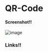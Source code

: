 # QR-Code

#### Screenshot!!

![image](https://user-images.githubusercontent.com/58379269/177018586-8c0975b2-a08e-4d36-b8b0-b22dc6b86a8b.png)

### Links!!

